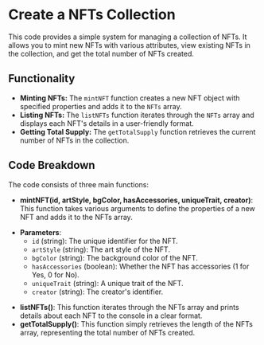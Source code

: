 # Create a NFTs Collection

This code provides a simple system for managing a collection of NFTs. It allows you to mint new NFTs with various attributes, view existing NFTs in the collection, and get the total number of NFTs created.

## Functionality

* **Minting NFTs:** The `mintNFT` function creates a new NFT object with specified properties and adds it to the `NFTs` array.
* **Listing NFTs:** The `listNFTs` function iterates through the `NFTs` array and displays each NFT's details in a user-friendly format.
* **Getting Total Supply:** The `getTotalSupply` function retrieves the current number of NFTs in the collection.


## Code Breakdown

The code consists of three main functions:

* **mintNFT(id, artStyle, bgColor, hasAccessories, uniqueTrait, creator)**: This function takes various arguments to define the properties of a new NFT and adds it to the NFTs array.
- **Parameters**:
  - `id` (string): The unique identifier for the NFT.
  - `artStyle` (string): The art style of the NFT.
  - `bgColor` (string): The background color of the NFT.
  - `hasAccessories` (boolean): Whether the NFT has accessories (1 for Yes, 0 for No).
  - `uniqueTrait` (string): A unique trait of the NFT.
  - `creator` (string): The creator's identifier.
* **listNFTs()**: This function iterates through the NFTs array and prints details about each NFT to the console in a clear format.
* **getTotalSupply()**: This function simply retrieves the length of the NFTs array, representing the total number of NFTs created.
